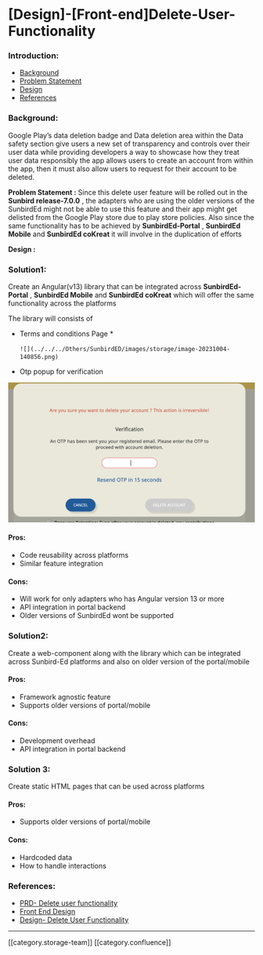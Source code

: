 # \[Design]-\[Front-end]Delete-User-Functionality

### Introduction:

* [Background](https://project-sunbird.atlassian.net/wiki/spaces/SUN/pages/3359146039/Design+Front-end+Delete+User+Functionality#Background%3A)
* [Problem Statement](https://project-sunbird.atlassian.net/wiki/spaces/SUN/pages/3359146039/Design+Front-end+Delete+User+Functionality#Problem-Statement-%3A)
* [Design](https://project-sunbird.atlassian.net/wiki/spaces/SUN/pages/3359146039/Design+Front-end+Delete+User+Functionality#Design-%3A)
* [References](https://project-sunbird.atlassian.net/wiki/spaces/SUN/pages/3359146039/Design+Front-end+Delete+User+Functionality#References%3A)

### Background:

Google Play’s data deletion badge and Data deletion area within the Data safety section give users a new set of transparency and controls over their user data while providing developers a way to showcase how they treat user data responsibly the app allows users to create an account from within the app, then it must also allow users to request for their account to be deleted.

**Problem Statement :** Since this delete user feature will be rolled out in the **Sunbird release-7.0.0** , the adapters who are using the older versions of the SunbirdEd might not be able to use this feature and their app might get delisted from the Google Play store due to play store policies. Also since the same functionality has to be achieved by **SunbirdEd-Portal** , **SunbirdEd Mobile** and **SunbirdEd coKreat** it will involve in the duplication of efforts

**Design :**

### Solution1:

Create an Angular(v13) library that can be integrated across **SunbirdEd-Portal** , **SunbirdEd Mobile** and **SunbirdEd coKreat** which will offer the same functionality across the platforms

The library will consists of

* Terms and conditions Page
  *

      ![](../../../Others/SunbirdED/images/storage/image-20231004-140856.png)
* Otp popup for verification

![](../../../Others/SunbirdED/images/storage/image-20231004-140920.png)

#### Pros:

* Code reusability across platforms
* Similar feature integration

#### Cons:

* Will work for only adapters who has Angular version 13 or more
* API integration in portal backend
* Older versions of SunbirdEd wont be supported

### Solution2:

Create a web-component along with the library which can be integrated across Sunbird-Ed platforms and also on older version of the portal/mobile

#### Pros:

* Framework agnostic feature
* Supports older versions of portal/mobile

#### Cons:

* Development overhead
* API integration in portal backend

### Solution 3:

Create static HTML pages that can be used across platforms

#### Pros:

* Supports older versions of portal/mobile

#### Cons:

* Hardcoded data
* How to handle interactions

### References:

* [PRD- Delete user functionality](https://project-sunbird.atlassian.net/wiki/spaces/SBDES/pages/3351969808/PRD+Delete+Account+functionality)
* [Front End Design](https://www.figma.com/file/krTuutMhS6QxI2kRku04eh/Delete-Account?type=design\&node-id=0-1\&mode=design\&t=1mbrQILh71AASyse-0)
* [Design- Delete User Functionality](https://project-sunbird.atlassian.net/wiki/spaces/SBDES/pages/3354492949/Design+Delete+Account+Functionality)

***

\[\[category.storage-team]] \[\[category.confluence]]
